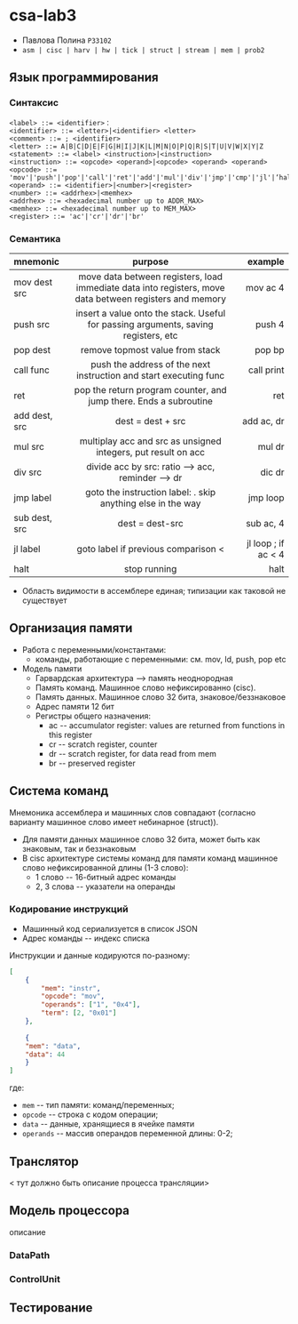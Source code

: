 # csa-lab3

- Павлова Полина `P33102`
- `asm | cisc | harv | hw | tick | struct | stream | mem | prob2`

## Язык программирования
### Синтаксис
``` ebnf
<label> ::= <identifier>：
<identifier> ::= <letter>|<identifier> <letter>
<comment> ::= ; <identifier>
<letter> ::= A|B|C|D|E|F|G|H|I|J|K|L|M|N|O|P|Q|R|S|T|U|V|W|X|Y|Z 
<statement> ::= <label> <instruction>|<instruction>
<instruction> ::= <opcode> <operand>|<opcode> <operand> <operand>
<opcode> ::= 'mov'|'push'|'pop'|'call'|'ret'|'add'|'mul'|'div'|'jmp'|'cmp'|'jl'|‘halt’
<operand> ::= <identifier>|<number>|<register>
<number> ::= <addrhex>|<memhex>
<addrhex> ::= <hexadecimal number up to ADDR_MAX>
<memhex> ::= <hexadecimal number up to MEM_MAX>
<register> ::= 'ac'|'cr'|'dr'|'br'
```
### Семантика
| mnemonic        |                                                 purpose                                                 |             example |
|:----------------|:-------------------------------------------------------------------------------------------------------:|--------------------:|
| mov dest src    | move data between registers, load immediate data into registers, move data between registers and memory |            mov ac 4 |
| push src        |           insert a value onto the stack.  Useful for passing arguments, saving registers, etc           |              push 4 |
| pop  dest       |                                     remove topmost value from stack                                     |              pop bp |
| call func       |                    push the address of the next instruction and start executing func                    |          call print |
| ret             |                    pop the return program counter, and jump there. Ends a subroutine                    |                 ret |
| add dest, src   |                                            dest = dest + src                                            |          add ac, dr |
| mul   src       |                      multiplay acc and src as unsigned integers, put result on acc                      |              mul dr |
| div   src       |                            divide acc by src: ratio --> acc, reminder --> dr                            |              dic dr |
| jmp   label     |                       goto the instruction label: . skip anything else in the way                       |            jmp loop |
| sub   dest, src |                                             dest = dest-src                                             |           sub ac, 4 |
| jl    label     |                                   goto label if previous comparison <                                   | jl loop ; if ac < 4 |
| halt            |                                              stop running                                               |                halt |


- Область видимости в ассемблере единая; типизации как таковой не существует 

## Организация памяти
- Работа с переменными/константами:
  - команды, работающие с переменными: см. mov, ld, push, pop etc
- Модель памяти
  - Гарвардская архитектура --> память неоднородная
  - Память команд. Машинное слово нефиксированно (cisc).
  - Память данных. Машинное слово 32 бита, знаковое/беззнаковое
  - Адрес памяти 12 бит
  - Регистры общего назначения:
    - ac -- accumulator register: values are returned from functions in this register
    - cr -- scratch register, counter
    - dr -- scratch register, for data read from mem
    - br -- preserved register
## Система команд
Мнемоника ассемблера и машинных слов совпадают (согласно варианту машинное слово имеет небинарное (struct)).
- Для памяти данных машинное слово 32 бита, может быть как знаковым, так и беззнаковым
- В cisc архитектуре системы команд для памяти команд машинное слово нефиксированной длины (1-3 слово):
  - 1 слово -- 16-битный адрес команды
  - 2, 3 слова -- указатели на операнды

### Кодирование инструкций
- Машинный код сериализуется в список JSON
- Адрес команды -- индекс списка

Инструкции и данные кодируются по-разному:

```json
[
    {
        "mem": "instr",
        "opcode": "mov",
        "operands": ["1", "0x4"],
        "term": [2, "0x01"]
    },
  
    {
    "mem": "data",
    "data": 44
    }
]
```
где:
- `mem` -- тип памяти: команд/переменных;
- `opcode` -- строка с кодом операции;
- `data` -- данные, хранящиеся в ячейке памяти
- `operands` -- массив операндов переменной длины: 0-2;

## Транслятор
< тут должно быть описание процесса трансляции>
## Модель процессора
описание
### DataPath
### ControlUnit

## Тестирование